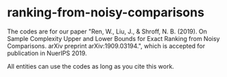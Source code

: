 # ranking-from-noisy-comparisons

The codes are for our paper 
"Ren, W., Liu, J., & Shroff, N. B. (2019). On Sample Complexity Upper and Lower Bounds for Exact Ranking from Noisy Comparisons. arXiv preprint arXiv:1909.03194.",
which is accepted for publication in NuerIPS 2019. 

All entities can use the codes as long as you cite this work.
